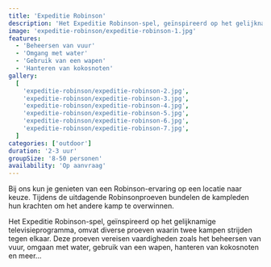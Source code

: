```yaml
---
title: 'Expeditie Robinson'
description: 'Het Expeditie Robinson-spel, geïnspireerd op het gelijknamige televisieprogramma'
image: 'expeditie-robinson/expeditie-robinson-1.jpg'
features:
  - 'Beheersen van vuur'
  - 'Omgang met water'
  - 'Gebruik van een wapen'
  - 'Hanteren van kokosnoten'
gallery:
  [
    'expeditie-robinson/expeditie-robinson-2.jpg',
    'expeditie-robinson/expeditie-robinson-3.jpg',
    'expeditie-robinson/expeditie-robinson-4.jpg',
    'expeditie-robinson/expeditie-robinson-5.jpg',
    'expeditie-robinson/expeditie-robinson-6.jpg',
    'expeditie-robinson/expeditie-robinson-7.jpg',
  ]
categories: ['outdoor']
duration: '2-3 uur'
groupSize: '8-50 personen'
availability: 'Op aanvraag'
---
```


Bij ons kun je genieten van een Robinson-ervaring op een locatie naar keuze. Tijdens de uitdagende Robinsonproeven bundelen de kampleden hun krachten om het andere kamp te overwinnen.

Het Expeditie Robinson-spel, geïnspireerd op het gelijknamige televisieprogramma, omvat diverse proeven waarin twee kampen strijden tegen elkaar. Deze proeven vereisen vaardigheden zoals het beheersen van vuur, omgaan met water, gebruik van een wapen, hanteren van kokosnoten en meer...

